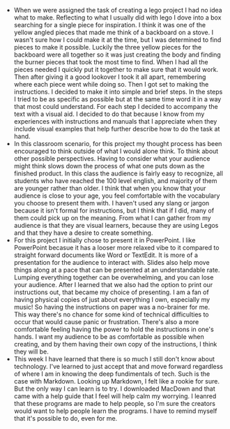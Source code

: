 - When we were assigned the task of creating a lego project I
had no idea what to make. Reflecting to what I usually did with lego
I dove into a box searching for a single piece for inspiration. I think
it was one of the yellow angled pieces that made me think of a backboard
on a stove. I wasn't sure how I could make it at the time, but I was 
determined to find pieces to make it possible. Luckily the three yellow
pieces for the backboard were all together so it was just creating the 
body and finding the burner pieces that took the most time to find. When
I had all the pieces needed I quickly put it together to make sure that
it would work. Then after giving it a good lookover I took it all apart,
remembering where each piece went while doing so.
  Then I got set to making the instructions. I decided to make it into simple 
and brief steps. In the steps I tried to be as specific as possible but 
at the same time word it in a way that most could understand. For each 
step I decided to accompany the text with a visual aid. I decided to do 
that because I know from my experiences with instructions and manuals that
I appreciate when they include visual examples that help further describe
how to do the task at hand.
- In this classroom scenario, for this project my thought process has been
encouraged to think outside of what I would alone think. To think about
other possible perspectives. Having to consider what your audience might
think slows down the process of what one puts down as the finished product.
In this class the audience is fairly easy to recognize, all students who have
reached the 100 level english, and majority of them are younger rather than
older. I think that when you know that your audience is close to your age, 
you feel comfortable with the vocabulary you choose to present them with. I
haven't used any slang or jargon because it isn't formal for instructions,
but I think that if I did, many of them could pick up on the meaning. From
what I can gather from my audience is that they are visual learners, because
they are using Legos and that they have a desire to create something. 
- For this project I initially chose to present it in PowerPoint. I like 
PowerPoint becasue it has a looser more relaxed vibe to it compared to 
straight forward documents like Word or TextEdit. It is more of a presentation
for the audience to interact with. Slides also help move things along at a 
pace that can be presented at an understandable rate. Lumping everything
together can be overwhelming, and you can lose your audience. 
  After I learned that we also had the option to print our instructions out,
that became my choice of presenting. I am a fan of having physical copies of
just about everything I own, especially my music! So having the instructions
on paper was a no-brainer for me. This way there's no chance for some kind of
technical difficulties to occur that would cause panic or frustration. There's
also a more comfortable feeling having the power to hold the instructions in 
one's hands. I want my audience to be as comfortable as possible when creating,
and by them having their own copy of the instructions, I think they will be. 
- This week I have learned that there is so much I still don't know about 
technology. I've learned to just accept that and move forward regardless of 
where I am in knowing the deep fundimentals of tech. Such is the case with 
Markdown. Looking up Markdown, I felt like a rookie for sure. But the only 
way I can learn is to try. I downloaded MacDown and that came with a help guide
that I feel will help calm my worrying. I leanred that these programs are  made
to help people, so I'm sure the creators would want to help people learn the 
programs. I have to remind myself that it's possible to do, even for me.
